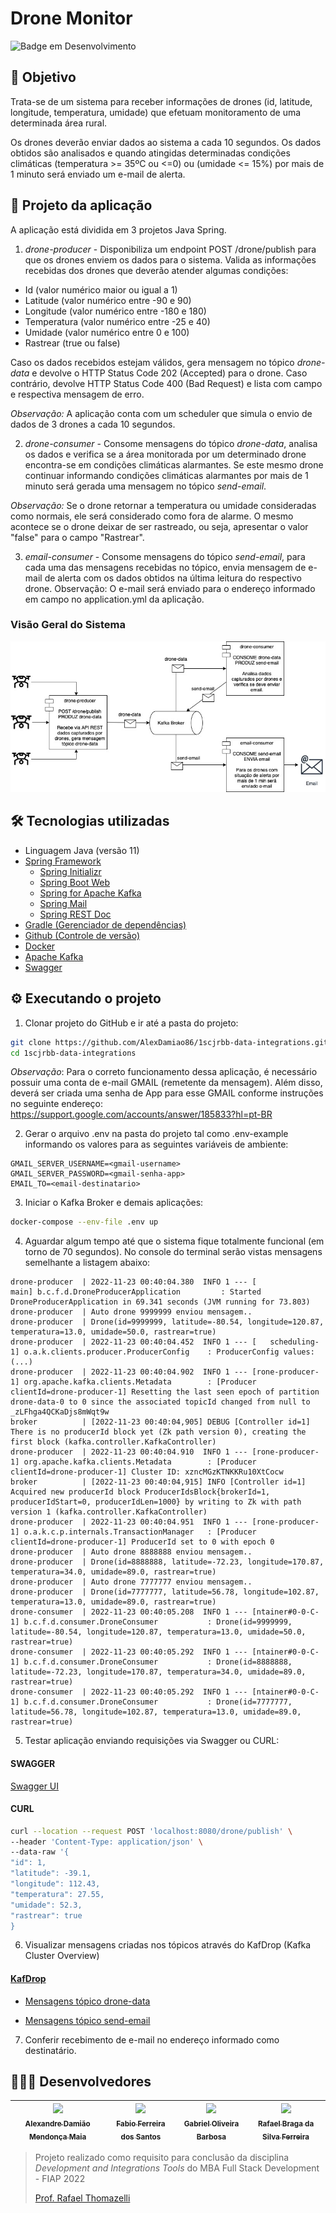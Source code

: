 # Drone Monitor

![Badge em Desenvolvimento](http://img.shields.io/static/v1?label=STATUS&message=FINALIZADO&color=GREEN&style=for-the-badge)

## 🎯 Objetivo

Trata-se de um sistema para receber informações de drones (id, latitude, longitude, temperatura, umidade) que efetuam monitoramento de uma determinada área rural. 

Os drones deverão enviar dados ao sistema a cada 10 segundos. Os dados obtidos são analisados e quando atingidas determinadas condições climáticas (temperatura >= 35ºC ou <=0) ou (umidade <= 15%) por mais de 1 minuto será enviado um e-mail de alerta.

## 📐 Projeto da aplicação

A aplicação está dividida em 3 projetos Java Spring.

1) <i>drone-producer</i> - Disponibiliza um endpoint POST /drone/publish para que os drones enviem os dados para o sistema. 
Valida as informações recebidas dos drones que deverão atender algumas condições:
- Id (valor numérico maior ou igual a 1)
- Latitude (valor numérico entre -90 e 90)
- Longitude (valor numérico entre -180 e 180)
- Temperatura (valor numérico entre -25 e 40)
- Umidade (valor numérico entre 0 e 100)
- Rastrear (true ou false)

Caso os dados recebidos estejam válidos, gera mensagem no tópico <i>drone-data</i> e devolve o HTTP Status Code 202 (Accepted) para o drone.
Caso contrário, devolve HTTP Status Code 400 (Bad Request) e lista com campo e respectiva mensagem de erro.

<i>Observação:</i> A aplicação conta com um scheduler que simula o envio de dados de 3 drones a cada 10 segundos. 

2) <i>drone-consumer</i> - Consome mensagens do tópico <i>drone-data</i>, analisa os dados e verifica se a área monitorada por um determinado drone encontra-se em condições climáticas alarmantes. 
Se este mesmo drone continuar informando condições climáticas alarmantes por mais de 1 minuto será gerada uma mensagem no tópico <i>send-email</i>.

<i>Observação:</i> Se o drone retornar a temperatura ou umidade consideradas como normais, ele será considerado como fora de alarme. 
O mesmo acontece se o drone deixar de ser rastreado, ou seja, apresentar o valor "false" para o campo "Rastrear". 

3) <i>email-consumer</i> - Consome mensagens do tópico <i>send-email</i>, para cada uma das mensagens recebidas no tópico, envia mensagem de e-mail de alerta com os dados obtidos na última leitura do respectivo drone. 
Observação: O e-mail será enviado para o endereço informado em campo no application.yml da aplicação.

### Visão Geral do Sistema
![Visão Geral do Sistema](images/Arquitetura%20solução.jpg)

## 🛠️ Tecnologias utilizadas

- Linguagem Java (versão 11)
- [Spring Framework](https://spring.io)
    - [Spring Initializr](https://start.spring.io)
    - [Spring Boot Web](https://spring.io/projects/spring-boot)
    - [Spring for Apache Kafka](https://spring.io/projects/spring-kafka)
    - [Spring Mail](https://www.baeldung.com/spring-email)
    - [Spring REST Doc](https://spring.io/projects/spring-restdocs)
- [Gradle (Gerenciador de dependências)](https://gradle.org)
- [Github (Controle de versão)](https://github.com)
- [Docker](https://www.docker.com)
- [Apache Kafka](https://kafka.apache.org)
- [Swagger](http://swagger.io)


## ⚙️ Executando o projeto 

1. Clonar projeto do GitHub e ir até a pasta do projeto:

```bash
git clone https://github.com/AlexDamiao86/1scjrbb-data-integrations.git
cd 1scjrbb-data-integrations
```

<i>Observação</i>: Para o correto funcionamento dessa aplicação, é necessário possuir uma conta de e-mail GMAIL (remetente da mensagem).
Além disso, deverá ser criada uma senha de App para esse GMAIL conforme instruções no seguinte endereço: https://support.google.com/accounts/answer/185833?hl=pt-BR

2. Gerar o arquivo .env na pasta do projeto tal como .env-example informando os valores para as seguintes variáveis de ambiente:

````dotenv
GMAIL_SERVER_USERNAME=<gmail-username>
GMAIL_SERVER_PASSWORD=<gmail-senha-app>
EMAIL_TO=<email-destinatario>
````

3. Iniciar o Kafka Broker e demais aplicações: 

```bash
docker-compose --env-file .env up
```

4. Aguardar algum tempo até que o sistema fique totalmente funcional (em torno de 70 segundos). No console do terminal serão vistas mensagens semelhante a listagem abaixo:

````shell
drone-producer  | 2022-11-23 00:40:04.380  INFO 1 --- [           main] b.c.f.d.DroneProducerApplication         : Started DroneProducerApplication in 69.341 seconds (JVM running for 73.803)
drone-producer  | Auto drone 9999999 enviou mensagem.. 
drone-producer  | Drone(id=9999999, latitude=-80.54, longitude=120.87, temperatura=13.0, umidade=50.0, rastrear=true)
drone-producer  | 2022-11-23 00:40:04.452  INFO 1 --- [   scheduling-1] o.a.k.clients.producer.ProducerConfig    : ProducerConfig values: 
(...)
drone-producer  | 2022-11-23 00:40:04.902  INFO 1 --- [rone-producer-1] org.apache.kafka.clients.Metadata        : [Producer clientId=drone-producer-1] Resetting the last seen epoch of partition drone-data-0 to 0 since the associated topicId changed from null to _zLFhga4QCKaDjs8mWqt9w
broker          | [2022-11-23 00:40:04,905] DEBUG [Controller id=1] There is no producerId block yet (Zk path version 0), creating the first block (kafka.controller.KafkaController)
drone-producer  | 2022-11-23 00:40:04.910  INFO 1 --- [rone-producer-1] org.apache.kafka.clients.Metadata        : [Producer clientId=drone-producer-1] Cluster ID: xzncMGzKTNKKRu10XtCocw
broker          | [2022-11-23 00:40:04,915] INFO [Controller id=1] Acquired new producerId block ProducerIdsBlock{brokerId=1, producerIdStart=0, producerIdLen=1000} by writing to Zk with path version 1 (kafka.controller.KafkaController)
drone-producer  | 2022-11-23 00:40:04.951  INFO 1 --- [rone-producer-1] o.a.k.c.p.internals.TransactionManager   : [Producer clientId=drone-producer-1] ProducerId set to 0 with epoch 0
drone-producer  | Auto drone 8888888 enviou mensagem.. 
drone-producer  | Drone(id=8888888, latitude=-72.23, longitude=170.87, temperatura=34.0, umidade=89.0, rastrear=true)
drone-producer  | Auto drone 7777777 enviou mensagem.. 
drone-producer  | Drone(id=7777777, latitude=56.78, longitude=102.87, temperatura=13.0, umidade=89.0, rastrear=true)
drone-consumer  | 2022-11-23 00:40:05.208  INFO 1 --- [ntainer#0-0-C-1] b.c.f.d.consumer.DroneConsumer           : Drone(id=9999999, latitude=-80.54, longitude=120.87, temperatura=13.0, umidade=50.0, rastrear=true)
drone-consumer  | 2022-11-23 00:40:05.292  INFO 1 --- [ntainer#0-0-C-1] b.c.f.d.consumer.DroneConsumer           : Drone(id=8888888, latitude=-72.23, longitude=170.87, temperatura=34.0, umidade=89.0, rastrear=true)
drone-consumer  | 2022-11-23 00:40:05.292  INFO 1 --- [ntainer#0-0-C-1] b.c.f.d.consumer.DroneConsumer           : Drone(id=7777777, latitude=56.78, longitude=102.87, temperatura=13.0, umidade=89.0, rastrear=true)
````

5. Testar aplicação enviando requisições via Swagger ou CURL:

#### SWAGGER

[Swagger UI](http://localhost:8080/swagger-ui/index.html)

#### CURL

```bash
curl --location --request POST 'localhost:8080/drone/publish' \
--header 'Content-Type: application/json' \
--data-raw '{
"id": 1,
"latitude": -39.1,
"longitude": 112.43,
"temperatura": 27.55,
"umidade": 52.3,
"rastrear": true  
}
```

6. Visualizar mensagens criadas nos tópicos através do KafDrop (Kafka Cluster Overview)

#### [KafDrop](http://localhost:9000/)

- [Mensagens tópico drone-data](http://localhost:9000/topic/drone-data/messages)

- [Mensagens tópico send-email](http://localhost:9000/topic/send-email/messages)

7. Conferir recebimento de e-mail no endereço informado como destinatário. 


## 👨🏽‍💻 Desenvolvedores

| [<img src="https://avatars.githubusercontent.com/AlexDamiao86" width=115><br><sub>Alexandre Damião Mendonça Maia</sub>](https://github.com/AlexDamiao86) |  [<img src="https://avatars.githubusercontent.com/FabioQuimico" width=115><br><sub>Fabio Ferreira dos Santos</sub>](https://github.com/FabioQuimico) |  [<img src="https://avatars.githubusercontent.com/Gabriel2503" width=115><br><sub>Gabriel Oliveira Barbosa</sub>](https://github.com/Gabriel2503) | [<img src="https://avatars.githubusercontent.com/ferreirabraga" width=115><br><sub>Rafael Braga da Silva Ferreira</sub>](https://github.com/ferreirabraga) | 
| :---: | :---: | :---: | :---: |

>
>Projeto realizado como requisito para conclusão da disciplina <i>Development and Integrations Tools</i> do MBA Full Stack Development - FIAP 2022
>
>[Prof. Rafael Thomazelli](https://github.com/rafamazzucato)
